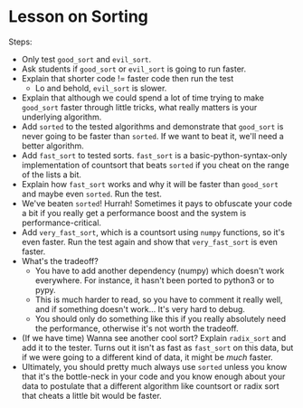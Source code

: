 # Lesson on Sorting #
Steps:
 * Only test `good_sort` and `evil_sort`.
 * Ask students if `good_sort` or `evil_sort` is going to run faster.
 * Explain that shorter code != faster code then run the test
   * Lo and behold, `evil_sort` is slower.
 * Explain that although we could spend a lot of time trying to make
   `good_sort` faster through little tricks, what really matters is your
   underlying algorithm.
 * Add `sorted` to the tested algorithms and demonstrate that `good_sort`
   is never going to be faster than `sorted`. If we want to beat it, we'll
   need a better algorithm.
 * Add `fast_sort` to tested sorts. `fast_sort` is a basic-python-syntax-only
   implementation of countsort that beats `sorted` if you cheat on the range
   of the lists a bit.
 * Explain how `fast_sort` works and why it will be faster than `good_sort` and
   maybe even `sorted`. Run the test.
 * We've beaten `sorted`! Hurrah! Sometimes it pays to obfuscate your code a
   bit if you really get a performance boost and the system is
   performance-critical.
 * Add `very_fast_sort`, which is a countsort using `numpy` functions, so it's
   even faster. Run the test again and show that `very_fast_sort` is even
   faster.
 * What's the tradeoff?
   * You have to add another dependency (numpy) which doesn't work everywhere.
      For instance, it hasn't been ported to python3 or to pypy.
   * This is much harder to read, so you have to comment it really well, and
      if something doesn't work... It's very hard to debug.
   * You should only do something like this if you really absolutely need the
      performance, otherwise it's not worth the tradeoff.
 * (If we have time) Wanna see another cool sort? Explain `radix_sort` and add
   it to the tester. Turns out it isn't as fast as `fast_sort` on this data,
   but if we were going to a different kind of data, it might be *much* faster.
 * Ultimately, you should pretty much always use `sorted` unless you know that
   it's the bottle-neck in your code and you know enough about your data to
   postulate that a different algorithm like countsort or radix sort that
   cheats a little bit would be faster.
